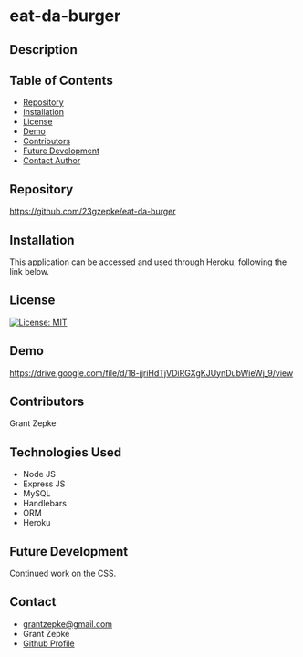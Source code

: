 # eat-da-burger

## Description


## Table of Contents

  - [Repository](#Repository)
  - [Installation](#Installation)
  - [License](#License)
  - [Demo](#Demo)
  - [Contributors](#Contributors)
  - [Future Development](#Development)
  - [Contact Author](#Contact)

## Repository

https://github.com/23gzepke/eat-da-burger

## Installation
This application can be accessed and used through Heroku, following the link below.



## License
[![License: MIT](https://img.shields.io/badge/License-MIT-yellow.svg)](https://opensource.org/licenses/MIT)

## Demo

https://drive.google.com/file/d/18-jjriHdTjVDiRGXgKJUynDubWieWj_9/view

## Contributors

 Grant Zepke

## Technologies Used
* Node JS
* Express JS
* MySQL
* Handlebars
* ORM
* Heroku

## Future Development
Continued work on the CSS.


## Contact

- <grantzepke@gmail.com>
- Grant Zepke
- [Github Profile](https://github.com/23gzepke)